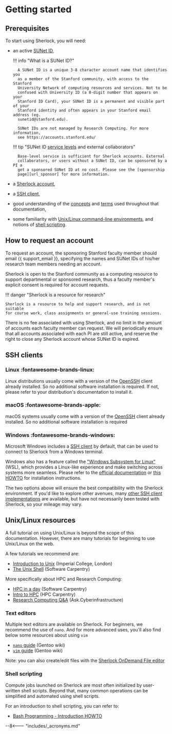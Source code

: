 # Getting started

## Prerequisites

To start using Sherlock, you will need:

* an active [SUNet ID][url_sunet],

    !!! info "What is a SUNet ID?"

        A SUNet ID is a unique 3-8 character account name that identifies you
        as a member of the Stanford community, with access to the Stanford
        University Network of computing resources and services. Not to be
        confused with University ID (a 8-digit number that appears on your
        Stanford ID Card), your SUNet ID is a permanent and visible part of your
        Stanford identity and often appears in your Stanford email address (eg.
        sunetid@stanford.edu).

        SUNet IDs are not managed by Research Computing. For more information,
        see https://accounts.stanford.edu/


    !!! tip "SUNet ID [service levels][url_level] and external collaborators"

        Base-level service is sufficient for Sherlock accounts. External
        collaborators, or users without a SUNet ID, can be sponsored by a PI a
        get a sponsored SUNet ID at no cost. Please see the [sponsorship
        page][url_sponsor] for more information.

* a [Sherlock account][url_request],
* a [SSH client][url_ssh],
* good understanding of the [concepts][url_concepts] and [terms][url_glossary]
  used throughout that documentation,
* some familiarity with [Unix/Linux command-line environments][url_unix], and
  notions of [shell scripting][url_bash].



## How to request an account

To request an account, the sponsoring Stanford faculty member should email
{{ support_email }}, specifying the names and SUNet IDs of
his/her research team members needing an account.

Sherlock is open to the Stanford community as a computing resource to support
departmental or sponsored research, thus a faculty member's explicit consent is
required for account requests.

!!! danger "Sherlock is a resource for research"

    Sherlock is a resource to help and support research, and is not suitable
    for course work, class assignments or general-use training sessions.

There is no fee associated with using Sherlock, and no limit in the amount of
accounts each faculty member can request. We will periodically ensure that all
accounts associated with each PI are still active, and reserve the right to
close any Sherlock account whose SUNet ID is expired.



## SSH clients


### Linux :fontawesome-brands-linux:

Linux distributions usually come with a version of the [OpenSSH][url_openssh]
client already installed. So no additional software installation is required.
If not, please refer to your distribution's documentation to install it.

### macOS :fontawesome-brands-apple:

macOS systems usually come with a version of the [OpenSSH][url_openssh] client
already installed. So no additional software installation is required


### Windows :fontawesome-brands-windows:

Microsoft Windows includes a [SSH client][url_ssh_windows] by default, that can
be used to connect to Sherlock from a Windows terminal.

Windows also has a feature called the ["Windows Subsystem for
Linux"][url_wsl] (WSL), which provides a Linux-like experience and make
switching across systems more seamless. Please refer to the [official
documentation][url_wsl_doc] or [this HOWTO][url_wsl_howto] for installation
instructions.

The two options above will ensure the best compatibility with the Sherlock
environment. If you'd like to explore other avenues, many [other SSH client
implementations][url_ssh_clients] are available, but have not necessarily been
tested with Sherlock, so your mileage may vary.


## Unix/Linux resources

A full tutorial on using Unix/Linux is beyond the scope of this documentation.
However, there are many tutorials for beginning to use Unix/Linux on the web.

A few tutorials we recommend are:

* [Introduction to Unix][url_tuto_1] (Imperial College, London)
* [The Unix Shell][url_tuto_2] (Software Carpentry)

More specifically about HPC and Research Computing:

* [HPC in a day][url_tuto_3] (Software Carpentry}
* [Intro to HPC][url_tuto_4] (HPC Carpentry)
* [Research Computing Q&A][url_tuto_5] (Ask.Cyberinfrastructure)

### Text editors

Multiple text editors are available on Sherlock. For beginners, we recommend
the use of `nano`. And for more advanced uses, you'll also find below some
resources about using `vim`

* [`nano` guide][url_nano] (Gentoo wiki)
* [`vim` guide][url_vim] (Gentoo wiki)

Note: you can also create/edit files with the [Sherlock OnDemand File
editor][url_ood_files]


### Shell scripting

Compute jobs launched on Sherlock are most often initialized by user-written
shell scripts. Beyond that, many common operations can be simplified and
automated using shell scripts.

For an introduction to shell scripting, you can refer to:

* [Bash Programming - Introduction HOWTO][url_scripting]


[comment]: #  (link URLs -----------------------------------------------------)

[url_sunet]:        //uit.stanford.edu/service/accounts/sunetids
[url_level]:        //uit.stanford.edu/service/accounts/sunetids#services
[url_sponsor]:      //uit.stanford.edu/service/sponsorship/

[url_openssh]:      //www.openssh.com/
[url_ssh_windows]:  //learn.microsoft.com/en-us/windows/terminal/tutorials/ssh
[url_wsl]:          //en.wikipedia.org/wiki/Windows_Subsystem_for_Linux
[url_wsl_doc]:      //msdn.microsoft.com/commandline/wsl
[url_wsl_howto]:    //www.howtogeek.com/249966/how-to-install-and-use-the-linux-bash-shell-on-windows-10/
[url_cygwin]:       //cygwin.com
[url_ssh_clients]:  //en.wikipedia.org/wiki/Comparison_of_SSH_clients#Platform

[url_request]:      #how-to-request-an-account
[url_ssh]:          #ssh-clients
[url_unix]:         #unixlinux-resources
[url_bash]:         #shell-scripting
[url_concepts]:     ../concepts.md
[url_glossary]:     ../glossary.md

[url_scripting]:    //tldp.org/HOWTO/Bash-Prog-Intro-HOWTO.html
[url_tuto_1]:       //www.doc.ic.ac.uk/~wjk/UnixIntro/
[url_tuto_2]:       //swcarpentry.github.io/shell-novice/
[url_tuto_3]:       //psteinb.github.io/hpc-in-a-day/
[url_tuto_4]:       //hpc-carpentry.github.io/hpc-intro/
[url_tuto_5]:       //ask.cyberinfrastructure.org/latest


[url_nano]:         //wiki.gentoo.org/wiki/Nano
[url_vim]:          //wiki.gentoo.org/wiki/Vim/Guide
[url_ood_files]:    //www.sherlock.stanford.edu/docs/user-guide/ondemand/#managing-files


--8<--- "includes/_acronyms.md"
